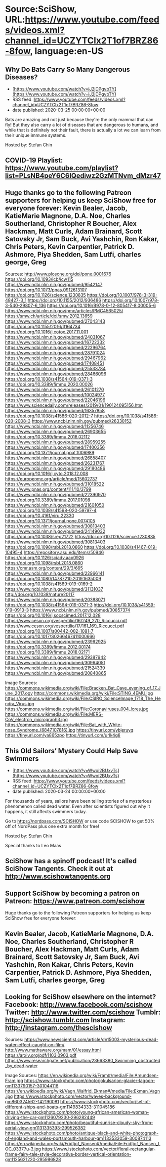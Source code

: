 # Source:SciShow, URL:https://www.youtube.com/feeds/videos.xml?channel_id=UCZYTClx2T1of7BRZ86-8fow, language:en-US

## Why Do Bats Carry So Many Dangerous Diseases?
 - [https://www.youtube.com/watch?v=iJ2jDPgvbTY](https://www.youtube.com/watch?v=iJ2jDPgvbTY)
 - RSS feed: https://www.youtube.com/feeds/videos.xml?channel_id=UCZYTClx2T1of7BRZ86-8fow
 - date published: 2020-03-25 00:00:00+00:00

Bats are amazing and not just because they're the only mammal that can fly! But they also carry a lot of diseases that are dangerous to humans, and while that is definitely not their fault, there is actually a lot we can learn from their unique immune systems.

Hosted by: Stefan Chin

COVID-19 Playlist: https://www.youtube.com/playlist?list=PLsNB4peY6C6IQediwz2GzMTNvm_dMzr47
----------
Huge thanks go to the following Patreon supporters for helping us keep SciShow free for everyone forever:
Kevin Bealer, Jacob, KatieMarie Magnone, D.A. Noe, Charles Southerland, Christopher R Boucher, Alex Hackman, Matt Curls, Adam Brainard, Scott Satovsky Jr, Sam Buck, Avi Yashchin, Ron Kakar, Chris Peters, Kevin Carpentier, Patrick D. Ashmore, Piya Shedden, Sam Lutfi, charles george, Greg
----------
Sources:
http://www.plosone.org/doi/pone.0001676
https://doi.org/10.1093/icb/icw115
https://www.ncbi.nlm.nih.gov/pubmed/9542147
https://doi.org/10.1073/pnas.0912613107
https://doi.org/10.1126/science.1230835
https://doi.org/10.1007/978-3-319-48427-3_1
https://doi.org/10.1155/2012/936486
https://doi.org/10.1007/978-3-540-29807-6_136
https://doi.org/10.1016/B978-0-12-805417-8.00005-6
https://www.ncbi.nlm.nih.gov/pmc/articles/PMC4565025/
https://smw.ch/article/doi/smw.2012.13659
https://www.ncbi.nlm.nih.gov/pubmed/27043143
https://doi.org/10.1155/2016/3164734
https://doi.org/10.1016/j.cotox.2017.11.001
https://www.ncbi.nlm.nih.gov/pubmed/24031067
https://www.ncbi.nlm.nih.gov/pubmed/16722332
https://www.ncbi.nlm.nih.gov/pubmed/22296764
https://www.ncbi.nlm.nih.gov/pubmed/28791024
https://www.ncbi.nlm.nih.gov/pubmed/29467962
https://www.ncbi.nlm.nih.gov/pubmed/17408451
https://www.ncbi.nlm.nih.gov/pubmed/25533784
https://www.ncbi.nlm.nih.gov/pubmed/28466096
https://doi.org/10.1038/s41564-019-0371-3
https://doi.org/10.3389/fimmu.2020.00026
https://www.ncbi.nlm.nih.gov/pubmed/26101270
https://www.ncbi.nlm.nih.gov/pubmed/10024977
https://www.ncbi.nlm.nih.gov/pubmed/22046196
https://www.sciencedaily.com/releases/2019/01/190124095156.htm
https://www.ncbi.nlm.nih.gov/pubmed/16357858
https://doi.org/10.1038/s41586-020-2012-7
https://doi.org/10.1038/s41586-020-2008-3
https://www.ncbi.nlm.nih.gov/pubmed/26330152
https://www.ncbi.nlm.nih.gov/pubmed/11256746
https://www.ncbi.nlm.nih.gov/pubmed/26903655
https://doi.org/10.3389/fimmu.2018.02112
https://www.ncbi.nlm.nih.gov/pubmed/28959255
https://www.ncbi.nlm.nih.gov/pubmed/17400356
https://doi.org/10.1371/journal.ppat.1006989
https://www.ncbi.nlm.nih.gov/pubmed/26858407
https://www.ncbi.nlm.nih.gov/pubmed/26231767
https://www.ncbi.nlm.nih.gov/pubmed/29180486
https://doi.org/10.1016/j.cyto.2018.12.008
https://europepmc.org/article/med/15602737
https://www.ncbi.nlm.nih.gov/pubmed/31018522
https://www.pnas.org/content/111/10/3799
https://www.ncbi.nlm.nih.gov/pubmed/22390970
https://doi.org/10.3389/fimmu.2017.01098
https://www.ncbi.nlm.nih.gov/pubmed/21601050
https://doi.org/10.1038/s41598-020-59797-4
https://doi.org/10.4161/viru.22330
https://doi.org/10.1371/journal.pone.0074105
https://www.ncbi.nlm.nih.gov/pubmed/30813403
https://www.ncbi.nlm.nih.gov/pubmed/24149032
https://doi.org/10.1038/srep21722
https://doi.org/10.1126/science.1230835 
https://www.ncbi.nlm.nih.gov/pubmed/30813403
https://doi.org/10.1098/rsbl.2018.0860
https://doi.org/10.1038/s41467-019-10495-4
https://repository.asu.edu/items/50946
https://doi.org/10.1126/sciadv.aao0926
https://doi.org/10.1098/rsbl.2018.0860
https://cmr.asm.org/content/29/3/695
https://www.ncbi.nlm.nih.gov/pubmed/22966141
https://doi.org/10.1080/14787210.2019.1635009
https://doi.org/10.1038/s41569-019-0169-2
https://www.ncbi.nlm.nih.gov/pubmed/31131037
http://doi.org/10.1038/nature20117
https://www.ncbi.nlm.nih.gov/pubmed/20388071
https://doi.org/10.1038/s41564-019-0371-3
http://doi.org/10.1038/s41559-019-0913-3
https://www.ncbi.nlm.nih.gov/pubmed/30857374
https://doi.org/10.1016/j.socscimed.2017.12.028
https://www.ceson.org/vespertilio/16/249_270_Riccucci.pdf
https://www.ceson.org/vespertilio/17/161_169_Riccucci.pdf
https://doi.org/10.1007/s00442-002-1081-7
https://doi.org/10.1017/S0266467411000666 
https://www.ncbi.nlm.nih.gov/pubmed/23962925
https://doi.org/10.3389/fimmu.2012.00174 
https://doi.org/10.3389/fimmu.2018.02171 
https://www.ncbi.nlm.nih.gov/pubmed/29387942 
https://www.ncbi.nlm.nih.gov/pubmed/30964051 
https://www.ncbi.nlm.nih.gov/pubmed/21524339 
https://www.ncbi.nlm.nih.gov/pubmed/20840865 

Image Sources:
https://commons.wikimedia.org/wiki/File:Bracken_Bat_Cave_evening_of_17_June_2017.ogv
https://commons.wikimedia.org/wiki/File:STING_4EMU.jpg
https://commons.wikimedia.org/wiki/File:CSIRO_ScienceImage_1718_The_Hendra_Virus.jpg
https://commons.wikimedia.org/wiki/File:Coronaviruses_004_lores.jpg
https://commons.wikimedia.org/wiki/File:MERS-CoV_electron_micrograph3.jpg
https://commons.wikimedia.org/wiki/File:Bat_with_White-nose_Syndrome_(6847107816).jpg
https://tinyurl.com/ybjeruyq
https://tinyurl.com/ya865zpo
https://tinyurl.com/urlk4g8

## This Old Sailors’ Mystery Could Help Save Swimmers
 - [https://www.youtube.com/watch?v=Wwoi2BUxvTs](https://www.youtube.com/watch?v=Wwoi2BUxvTs)
 - RSS feed: https://www.youtube.com/feeds/videos.xml?channel_id=UCZYTClx2T1of7BRZ86-8fow
 - date published: 2020-03-24 00:00:00+00:00

For thousands of years, sailors have been telling stories of a mysterious phenomenon called dead water.  Even after scientists figured out why it happens, it still affects swimmers today.  

Go to https://nordpass.com/SCISHOW or use code SCISHOW to get 50% off of NordPass plus one extra month for free!

Hosted by: Stefan Chin

Special thanks to  Leo Maas

SciShow has a spinoff podcast! It's called SciShow Tangents. Check it out at http://www.scishowtangents.org
----------
Support SciShow by becoming a patron on Patreon: https://www.patreon.com/scishow
----------
Huge thanks go to the following Patreon supporters for helping us keep SciShow free for everyone forever:

Kevin Bealer, Jacob, KatieMarie Magnone, D.A. Noe, Charles Southerland, Christopher R Boucher, Alex Hackman, Matt Curls, Adam Brainard, Scott Satovsky Jr, Sam Buck, Avi Yashchin, Ron Kakar, Chris Peters, Kevin Carpentier, Patrick D. Ashmore, Piya Shedden, Sam Lutfi, charles george, Greg
----------
Looking for SciShow elsewhere on the internet?
Facebook: http://www.facebook.com/scishow
Twitter: http://www.twitter.com/scishow
Tumblr: http://scishow.tumblr.com
Instagram: http://instagram.com/thescishow
----------
Sources:
https://www.newscientist.com/article/dn15003-mysterious-dead-water-effect-caught-on-film/
http://www.mathaware.org/mam/01/essay.html
https://arxiv.org/pdf/1103.0903.pdf
https://www.researchgate.net/publication/23663380_Swimming_obstructed_by_dead-water

Image Sources: 
https://en.wikipedia.org/wiki/Fram#/media/File:Amundsen-Fram.jpg
https://www.istockphoto.com/photo/jokulsarlon-glacier-lagoon-gm1133790157-301044116
https://en.wikipedia.org/wiki/Vagn_Walfrid_Ekman#/media/File:Ekman_Vagn.jpg
https://www.istockphoto.com/vector/waves-background-gm860324562-142190081
https://www.istockphoto.com/vector/set-of-different-ships-and-boats-gm1149834333-311045186
https://www.istockphoto.com/photo/young-african-american-woman-driving-the-car-gm1126079230-296282449
https://www.istockphoto.com/photo/beautiful-sunrise-cloudy-sky-from-aerial-view-gm1131335393-299526382
https://www.istockphoto.com/photo/antique-black-and-white-photograph-of-england-and-wales-portsmouth-harbour-gm1133533059-300874113
https://en.wikipedia.org/wiki/Fridtjof_Nansen#/media/File:Fridtjof_Nansen_LOC_03377u-3.jpg
https://www.istockphoto.com/vector/floral-rectangular-frame-fairy-tale-style-decorative-border-vertical-orientation-gm1125621220-295986828

